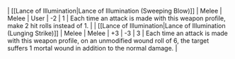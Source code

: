 | [[Lance of Illumination\|Lance of Illumination (Sweeping Blow)]]   | Melee | Melee     | User | -2  | 1   | Each time an attack is made with this weapon profile, make 2 hit rolls instead of 1. | 
| [[Lance of Illumination\|Lance of Illumination (Lunging Strike)]]  | Melee | Melee     | +3   | -3  | 3   | Each time an attack is made with this weapon profile, on an unmodified wound roll of 6, the target suffers 1 mortal wound in addition to the normal damage. | 
